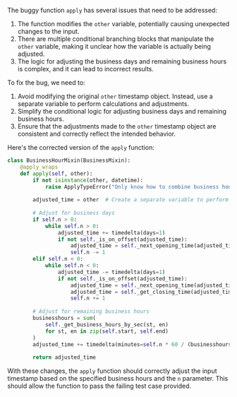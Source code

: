 The buggy function `apply` has several issues that need to be addressed:
1. The function modifies the `other` variable, potentially causing unexpected changes to the input.
2. There are multiple conditional branching blocks that manipulate the `other` variable, making it unclear how the variable is actually being adjusted.
3. The logic for adjusting the business days and remaining business hours is complex, and it can lead to incorrect results.

To fix the bug, we need to:
1. Avoid modifying the original `other` timestamp object. Instead, use a separate variable to perform calculations and adjustments.
2. Simplify the conditional logic for adjusting business days and remaining business hours.
3. Ensure that the adjustments made to the `other` timestamp object are consistent and correctly reflect the intended behavior.

Here's the corrected version of the `apply` function:

```python
class BusinessHourMixin(BusinessMixin):
    @apply_wraps
    def apply(self, other):
        if not isinstance(other, datetime):
            raise ApplyTypeError("Only know how to combine business hour with datetime")
        
        adjusted_time = other  # Create a separate variable to perform adjustments
        
        # Adjust for business days
        if self.n > 0:
            while self.n > 0:
                adjusted_time += timedelta(days=1)
                if not self._is_on_offset(adjusted_time):
                    adjusted_time = self._next_opening_time(adjusted_time)
                    self.n -= 1
        elif self.n < 0:
            while self.n < 0:
                adjusted_time -= timedelta(days=1)
                if not self._is_on_offset(adjusted_time):
                    adjusted_time = self._next_opening_time(adjusted_time)
                    adjusted_time = self._get_closing_time(adjusted_time)
                    self.n += 1
        
        # Adjust for remaining business hours
        businesshours = sum(
            self._get_business_hours_by_sec(st, en)
            for st, en in zip(self.start, self.end)
        )
        adjusted_time += timedelta(minutes=self.n * 60 / (businesshours // 60))
        
        return adjusted_time
```

With these changes, the `apply` function should correctly adjust the input timestamp based on the specified business hours and the `n` parameter. This should allow the function to pass the failing test case provided.